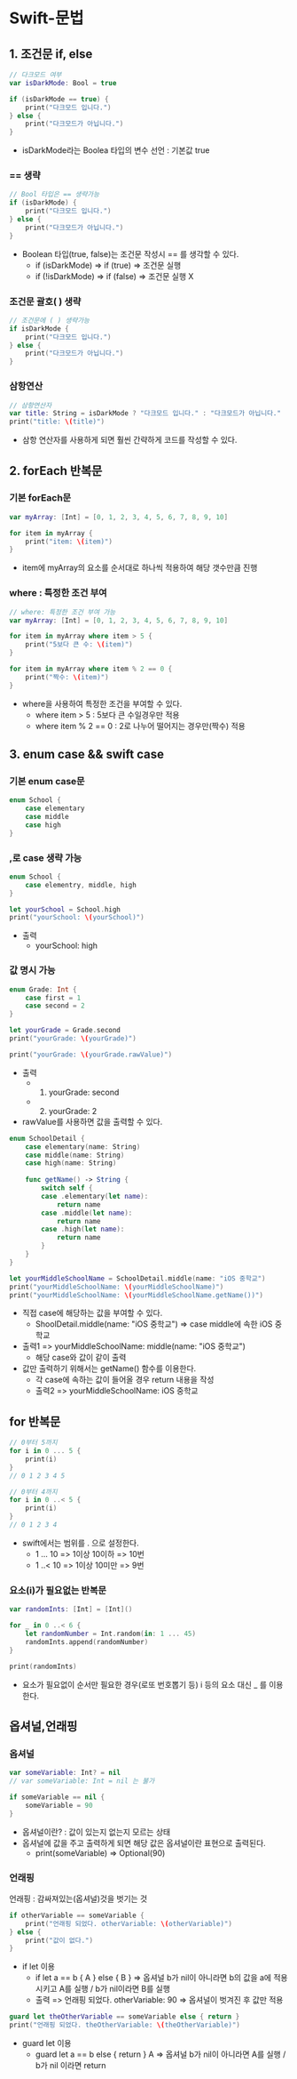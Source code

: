 # Swift-문법
## 1. 조건문 if, else
``` swift
// 다크모드 여부
var isDarkMode: Bool = true

if (isDarkMode == true) {
    print("다크모드 입니다.")
} else {
    print("다크모드가 아닙니다.")
}
```
* isDarkMode라는 Boolea 타입의 변수 선언 : 기본값 true

### == 생략
```swift
// Bool 타입은 == 생략가능
if (isDarkMode) {
    print("다크모드 입니다.")
} else {
    print("다크모드가 아닙니다.")
}
```
* Boolean 타입(true, false)는 조건문 작성시 == 를 생각할 수 있다.
  * if (isDarkMode) => if (true) => 조건문 실행
  * if (!isDarkMode) => if (false) => 조건문 실행 X

### 조건문 괄호(  ) 생략
```swift
// 조건문에 ( ) 생략가능
if isDarkMode {
    print("다크모드 입니다.")
} else {
    print("다크모드가 아닙니다.")
}
```

### 삼항연산
```swift
// 삼항연산자
var title: String = isDarkMode ? "다크모드 입니다." : "다크모드가 아닙니다."
print("title: \(title)")
```
* 삼항 연산자를 사용하게 되면 훨씬 간략하게 코드를 작성할 수 있다.

   
##
## 2. forEach 반복문
### 기본 forEach문
``` swift
var myArray: [Int] = [0, 1, 2, 3, 4, 5, 6, 7, 8, 9, 10]

for item in myArray {
    print("item: \(item)")
}
```
* item에 myArray의 요소를 순서대로 하나씩 적용하여 해당 갯수만큼 진행

### where : 특정한 조건 부여
``` swift
// where: 특정한 조건 부여 가능
var myArray: [Int] = [0, 1, 2, 3, 4, 5, 6, 7, 8, 9, 10]

for item in myArray where item > 5 {
    print("5보다 큰 수: \(item)")
}

for item in myArray where item % 2 == 0 {
    print("짝수: \(item)")
}
```
* where을 사용하여 특정한 조건을 부여할 수 있다.
    * where item > 5 : 5보다 큰 수일경우만 적용
    * where item % 2 == 0 : 2로 나누어 떨어지는 경우만(짝수) 적용
##
## 3. enum case && swift case
### 기본 enum case문
``` swift
enum School {
    case elementary
    case middle
    case high
}
```
### ,로 case 생략 가능
``` swift
enum School {
    case elementry, middle, high
}

let yourSchool = School.high
print("yourSchool: \(yourSchool)")
```
* 출력
    * yourSchool: high

### 값 명시 가능
``` swift
enum Grade: Int {
    case first = 1
    case second = 2
}

let yourGrade = Grade.second
print("yourGrade: \(yourGrade)")

print("yourGrade: \(yourGrade.rawValue)")
```
* 출력
    * 1. yourGrade: second
    * 2. yourGrade: 2
* rawValue를 사용하면 값을 출력할 수 있다.

``` swift
enum SchoolDetail {
    case elementary(name: String)
    case middle(name: String)
    case high(name: String)
    
    func getName() -> String {
        switch self {
        case .elementary(let name):
            return name
        case .middle(let name):
            return name
        case .high(let name):
            return name
        }
    }
}

let yourMiddleSchoolName = SchoolDetail.middle(name: "iOS 중학교")
print("yourMiddleSchoolName: \(yourMiddleSchoolName)")
print("yourMiddleSchoolName: \(yourMiddleSchoolName.getName())")
```
* 직접 case에 해당하는 값을 부여할 수 있다.
    * ShoolDetail.middle(name: "iOS 중학교") => case middle에 속한 iOS 중학교
* 출력1 => yourMiddleSchoolName: middle(name: "iOS 중학교")
    * 해당 case와 값이 같이 출력
* 값만 출력하기 위해서는 getName() 함수를 이용한다.
    * 각 case에 속하는 값이 들어올 경우 return 내용을 작성
    * 출력2 => yourMiddleSchoolName: iOS 중학교
##
## for 반복문
``` swift
// 0부터 5까지
for i in 0 ... 5 {
    print(i)
}
// 0 1 2 3 4 5

// 0부터 4까지
for i in 0 ..< 5 {
    print(i)
}
// 0 1 2 3 4
```
* swift에서는 범위를 . 으로 설정한다.
    * 1 ... 10 => 1이상 10이하 => 10번
    * 1 ..< 10 => 1이상 10미만 => 9번

### 요소(i)가 필요없는 반복문
``` swift
var randomInts: [Int] = [Int]()

for _ in 0 ..< 6 {
    let randomNumber = Int.random(in: 1 ... 45)
    randomInts.append(randomNumber)
}

print(randomInts)
```
* 요소가 필요없이 순서만 필요한 경우(로또 번호뽑기 등) i 등의 요소 대신 _ 를 이용한다.

##
## 옵셔널,언래핑
### 옵셔널
``` swift
var someVariable: Int? = nil
// var someVariable: Int = nil 는 불가

if someVariable == nil {
    someVariable = 90
}
```
* 옵셔널이란? : 값이 있는지 없는지 모르는 상태
* 옵셔널에 값을 주고 출력하게 되면 해당 값은 옵셔널이란 표현으로 출력된다.
    * print(someVariable) => Optional(90)

### 언래핑
언래핑 : 감싸져있는(옵셔널)것을 벗기는 것
``` swift
if otherVariable == someVariable {
    print("언래핑 되었다. otherVariable: \(otherVariable)")
} else {
    print("값이 없다.")
}
```
* if let 이용
    * if let a == b { A } else { B } => 옵셔널 b가 nil이 아니라면 b의 값을 a에 적용시키고 A를 실행 / b가 nil이라면 B를 실행
    * 출력 => 언래핑 되었다. otherVariable: 90 => 옵셔널이 벗겨진 후 값만 적용

``` swift
guard let theOtherVariable == someVariable else { return }
print("언래핑 되었다. theOtherVariable: \(theOtherVariable)")
```
* guard let 이용
    * guard let a == b else { return } A => 옵셔널 b가 nil이 아니라면 A를 실행 / b가 nil 이라면 return


